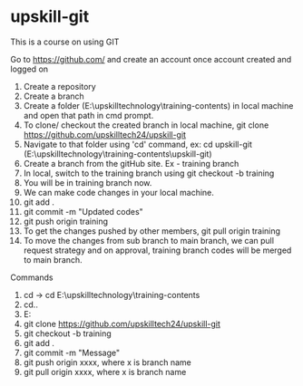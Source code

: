 # upskill-git

This is a course on using GIT

Go to https://github.com/ and create an account
once account created and logged on

1. Create a repository
2. Create a branch
3. Create a folder (E:\upskilltechnology\training-contents) in local machine and open that path in cmd prompt.
4. To clone/ checkout the created branch in local machine,
   git clone https://github.com/upskilltech24/upskill-git
5. Navigate to that folder using 'cd' command, ex: cd upskill-git (E:\upskilltechnology\training-contents\upskill-git)
6. Create a branch from the gitHub site. Ex - training branch
7. In local, switch to the training branch using git checkout -b training
8. You will be in training branch now.
9. We can make code changes in your local machine.
10. git add .
11. git commit -m "Updated codes"
12. git push origin training
13. To get the changes pushed by other members,
    git pull origin training
14. To move the changes from sub branch to main branch, we can pull request strategy and on approval, training branch codes will be merged to main branch.

Commands

1. cd -> cd E:\upskilltechnology\training-contents
2. cd..
3. E:
4. git clone https://github.com/upskilltech24/upskill-git
5. git checkout -b training
6. git add .
7. git commit -m "Message"
8. git push origin xxxx, where x is branch name
9. git pull origin xxxx, where x is branch name
